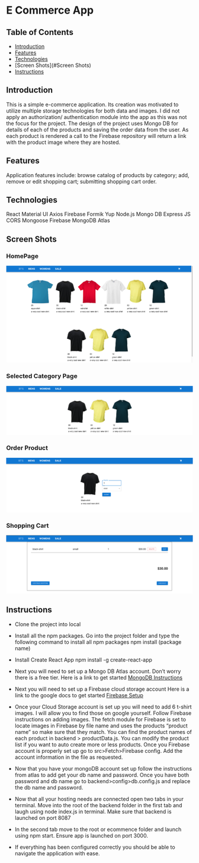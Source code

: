 # E Commerce App

## Table of Contents

- [Introduction](#Introduction)
- [Features](#Features)
- [Technologies](#Technologies)
- [Screen Shots](#Screen Shots)
- [Instructions](#Instructions)


## Introduction

This is a simple e-commerce application. Its creation was motivated to utilize multiple storage technologies for both data and images. I did not apply an authorization/ authentication module into the app as this was not the focus for the project. The design of the project uses Mongo DB for details of each of the products and saving the order data from the user. As each product is rendered a call to the Firebase repository will return a link with the product image where they are hosted.

## Features
Application features include: browse catalog of products by category; add, remove or edit shopping cart; submitting shopping cart order.

## Technologies
React
Material UI
Axios
Firebase Formik
Yup
Node.js
Mongo DB
Express JS
CORS
Mongoose
Firebase
MongoDB Atlas

## Screen Shots

### HomePage
![Home Page](./public/images/HomePage.png)

### Selected Category Page
![Select Category Page](./public/images/SelectCategory.png)

### Order Product
![Order Product Page](./public/images/OrderProduct.png)

### Shopping Cart
![Shopping Cart Page](./public/images/ShoppingCart.png)

## Instructions

* Clone the project into local

* Install all the npm packages. Go into the project folder and type the following command to install all npm packages
npm install (package name)

* Install Create React App
npm install -g create-react-app

* Next you will need to set up a Mongo DB Atlas account. Don’t worry there is a free tier.
Here is a link to get started
[MongoDB Instructions](https://www.mongodb.com/atlas)

* Next you will need to set up a Firebase cloud storage account
Here is a link to the google docs to get started
[Firebase Setup](https://firebase.google.com/docs/firestore/)

* Once your Cloud Storage account is set up you will need to add 6 t-shirt images. I will allow you to find those on google yourself. Follow Firebase instructions on adding images. The fetch module for Firebase is set to locate images in Firebase by file name and uses the products “product name” so make sure that they match. You can find the product names of each product in backend > productData.js. You can modify the product list if you want to auto create more or less products. Once you Firebase account is properly set up go to src>Fetch>Firebase config. Add the account information in the file as requested.

* Now that you have your mongoDB account set up follow the instructions from atlas to add get your db name and password. Once you have both password and db name go to backend>config>db.config.js and replace the db name and password.

* Now that all your hosting needs are connected open two tabs in your terminal. Move into the root of the backend folder in the first tab and laugh using node index.js in terminal. Make sure that backend is launched on port 8087

* In the second tab move to the root or ecommence folder and launch using npm start. Ensure app is launched on port 3000.

* If everything has been configured correctly you should be able to navigate the application with ease.  
